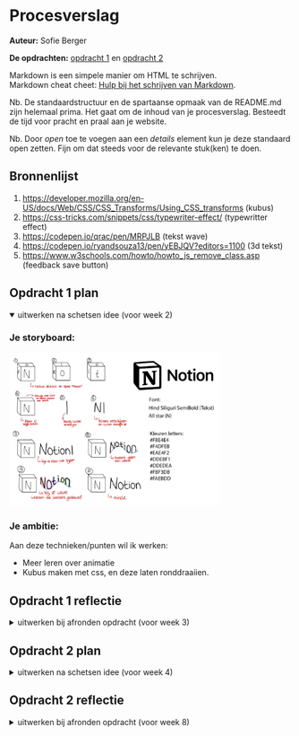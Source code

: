 # Procesverslag
**Auteur:** Sofie Berger

**De opdrachten:** [opdracht 1](opdracht1/index.html) en [opdracht 2](opdracht2/index.html)


Markdown is een simpele manier om HTML te schrijven.  
Markdown cheat cheet: [Hulp bij het schrijven van Markdown](https://github.com/adam-p/markdown-here/wiki/Markdown-Cheatsheet).

Nb. De standaardstructuur en de spartaanse opmaak van de README.md zijn helemaal prima. Het gaat om de inhoud van je procesverslag. Besteedt de tijd voor pracht en praal aan je website.

Nb. Door *open* toe te voegen aan een *details* element kun je deze standaard open zetten. Fijn om dat steeds voor de relevante stuk(ken) te doen.



## Bronnenlijst
  1. https://developer.mozilla.org/en-US/docs/Web/CSS/CSS_Transforms/Using_CSS_transforms (kubus)
  2. https://css-tricks.com/snippets/css/typewriter-effect/ (typewritter effect)
  3. https://codepen.io/qrac/pen/MRPJLB (tekst wave)
  4. https://codepen.io/ryandsouza13/pen/yEBJQV?editors=1100 (3d tekst)
  5. https://www.w3schools.com/howto/howto_js_remove_class.asp (feedback save button)



## Opdracht 1 plan

<details open>
  <summary>uitwerken na schetsen idee (voor week 2)</summary>


  ### Je storyboard:
  <img src="readme-images/Storyboard.png" width="375px" alt="storyboard voor opdracht 1">


  ### Je ambitie: 
  Aan deze technieken/punten wil ik werken:
  - Meer leren over animatie
  - Kubus maken met css, en deze laten ronddraaiien.
 
</details>



## Opdracht 1 reflectie

<details>
  <summary>uitwerken bij afronden opdracht (voor week 3)</summary>


  ### Je uitkomst - karakteristiek screenshot(s):
  <img src="readme-images/hele-animatie.png" width="375px" alt="uitomst opdracht 1">


  ### Dit ging goed/Heb ik geleerd: 
  Korte omschrijving met plaatje(s)

  <img src="readme-images/kubus.png" width="375px" alt="top">  
  <img src="readme-images/tekst.png" width="375px" alt="top">

  De kubus vind ik goed gelukt, en deze animeert ook heel mooi. In het echte Notion logo staat de kubus schijn en is de zijkant zwart, maar dat gaat nog iets te ver.
  De tekst die wordt getypt is een heel leuk effect, en past goed bij Notion.

  ### Dit was lastig/Is niet gelukt:
  Korte omschrijving met plaatje(s)

  <img src="readme-images/hele-animatie.png" width="375px" alt="bummer">

  Graag wilde ik dat de kubus en de tekst naast elkaar kwamen te staan, maar dit lukt niet. Ik heb veel op internet gezocht en geprobeerd, maar ben er niet uitgekomen.
</details>



## Opdracht 2 plan

<details>
  <summary>uitwerken na schetsen idee (voor week 4)</summary>


  ### Je ontwerp:
  <img src="readme-images/storyboard.opdr2.jpg" width="375px" alt="ontwerp opdracht 2">


  ### Je ambitie: 
  Aan deze technieken/punten wil ik werken:
  - Javascript snappen & kunnen gebruiken
  - Gebruik maken van een API
  - Favorieten kunnen opslaan in een lijst
  - Favorieten kunnen verwijderen
  - Favorieten kunnen sorteren
</details>


## Opdracht 2 reflectie

<details>
  <summary>uitwerken bij afronden opdracht (voor week 8)</summary>

  ### Je uitkomst - karakteristiek screenshot(s):
  <img src="readme-images/Opdr.2-resultaat.png" width="375px" alt="uitkomst opdracht 2">
    <img src="readme-images/Opdr.2-resultaat2.png" width="375px" alt="uitkomst opdracht 2">


  ### Dit ging goed/Heb ik geleerd: 
  Korte omschrijving met plaatje(s)

  <img src="readme-images/Opdr.2-resultaatAPI.png" width="375px" alt="top">
  Ik heb geleerd hoe ik data uit een API kan halen, en deze kan laten zien op de website.
  
  <img src="readme-images/Opdr.2-resultaatClone.png" width="375px" alt="top">
  Het toevoegen van de tekst uit de API in een favorieten lijst vond ik erg moeilijk, en hier heb ik hulp bij gehad.

  ### Dit was lastig/Is niet gelukt:
  Korte omschrijving met plaatje(s)

<img src="readme-images/Opdr.2-resultaatKey.png" width="375px" alt="bummer">
  Het is gelukt om met de enter knop elke keer een nieuwe fact te krijgen. Maar ik had dit ook graag willen doen voor alle andere knoppen. Zodat de hele website met het toetsenbord te bedienen is. 
</details>